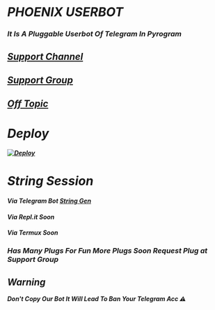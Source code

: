 # <b><i> PHOENIX USERBOT
### It Is A Pluggable Userbot Of Telegram In Pyrogram 

## [Support Channel](https://t.me/ThePhoenix_Ub)

## [Support Group](https://t.me/PhoenixUb_Support)

## [Off Topic](https://t.me/PhoenixUb_Ot)

# Deploy 

[![Deploy](https://www.herokucdn.com/deploy/button.svg)](https://heroku.com/deploy?template=https://github.com/Khush-Botz/Phoenix-Userbot)

# String Session 

#### Via Telegram Bot [String Gen](https://t.me/KhushStringGen) 
#### Via Repl.it Soon
#### Via Termux Soon

### Has Many Plugs For Fun More Plugs Soon Request Plug at Support Group

## Warning
<i>Don't Copy Our Bot It Will Lead To Ban Your Telegram Acc ⚠️
